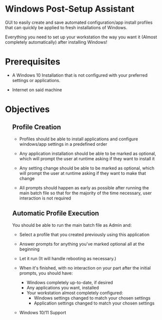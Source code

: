 # Windows Post-Setup Assistant
GUI to easily create and save automated configuration/app install profiles that can quickly be applied to fresh installations of Windows. 

Everything you need to set up your workstation the way you want it (Almost completely automatically) after installing Windows!

# Prerequisites
* A Windows 10 Installation that is not configured with your preferred settings or applications.

* Internet on said machine

# Objectives 
<ul>

## Profile Creation
* Profiles should be able to install applications and configure windows/app settings in a predefined order

* Any application installation should be able to be marked as optional, which will prompt the user at runtime asking if they want to install it

* Any setting change should be able to be marked as optional, which will prompt the user at runtime asking if they want to make that change

* All prompts should happen as early as possible after running the main batch file so that for the majority of the time necessary, user interaction is not required

## Automatic Profile Execution
You should be able to run the main batch file as Admin and:

* Select a profile that you created previously using this application
* Answer prompts for anything you've marked optional all at the beginning

* Let it run (It will handle rebooting as necessary.)

* When it's finished, with no interaction on your part after the initial prompts, you should have:
    * Windows completely up-to-date, if desired
    * Any applications you want, installed
    * Your workstation almost completely configured:
        * Windows settings changed to match your chosen settings
        * Application settings changed to match your chosen settings
   
* Windows 10/11 Support
</ul>
